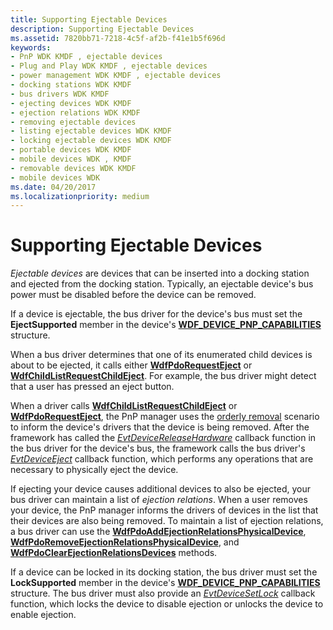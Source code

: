 ```yaml
---
title: Supporting Ejectable Devices
description: Supporting Ejectable Devices
ms.assetid: 7820bb71-7218-4c5f-af2b-f41e1b5f696d
keywords:
- PnP WDK KMDF , ejectable devices
- Plug and Play WDK KMDF , ejectable devices
- power management WDK KMDF , ejectable devices
- docking stations WDK KMDF
- bus drivers WDK KMDF
- ejecting devices WDK KMDF
- ejection relations WDK KMDF
- removing ejectable devices
- listing ejectable devices WDK KMDF
- locking ejectable devices WDK KMDF
- portable devices WDK KMDF
- mobile devices WDK , KMDF
- removable devices WDK KMDF
- mobile devices WDK
ms.date: 04/20/2017
ms.localizationpriority: medium
---
```


# Supporting Ejectable Devices


*Ejectable devices* are devices that can be inserted into a docking station and ejected from the docking station. Typically, an ejectable device's bus power must be disabled before the device can be removed.

If a device is ejectable, the bus driver for the device's bus must set the **EjectSupported** member in the device's [**WDF\_DEVICE\_PNP\_CAPABILITIES**](https://docs.microsoft.com/windows-hardware/drivers/ddi/wdfdevice/ns-wdfdevice-_wdf_device_pnp_capabilities) structure.

When a bus driver determines that one of its enumerated child devices is about to be ejected, it calls either [**WdfPdoRequestEject**](https://docs.microsoft.com/windows-hardware/drivers/ddi/wdfpdo/nf-wdfpdo-wdfpdorequesteject) or [**WdfChildListRequestChildEject**](https://docs.microsoft.com/windows-hardware/drivers/ddi/wdfchildlist/nf-wdfchildlist-wdfchildlistrequestchildeject). For example, the bus driver might detect that a user has pressed an eject button.

When a driver calls [**WdfChildListRequestChildEject**](https://docs.microsoft.com/windows-hardware/drivers/ddi/wdfchildlist/nf-wdfchildlist-wdfchildlistrequestchildeject) or [**WdfPdoRequestEject**](https://docs.microsoft.com/windows-hardware/drivers/ddi/wdfpdo/nf-wdfpdo-wdfpdorequesteject), the PnP manager uses the [orderly removal](a-user-unplugs-a-device.md#orderly-removal) scenario to inform the device's drivers that the device is being removed. After the framework has called the [*EvtDeviceReleaseHardware*](https://docs.microsoft.com/windows-hardware/drivers/ddi/wdfdevice/nc-wdfdevice-evt_wdf_device_release_hardware) callback function in the bus driver for the device's bus, the framework calls the bus driver's [*EvtDeviceEject*](https://docs.microsoft.com/windows-hardware/drivers/ddi/wdfpdo/nc-wdfpdo-evt_wdf_device_eject) callback function, which performs any operations that are necessary to physically eject the device.

If ejecting your device causes additional devices to also be ejected, your bus driver can maintain a list of *ejection relations*. When a user removes your device, the PnP manager informs the drivers of devices in the list that their devices are also being removed. To maintain a list of ejection relations, a bus driver can use the [**WdfPdoAddEjectionRelationsPhysicalDevice**](https://docs.microsoft.com/windows-hardware/drivers/ddi/wdfpdo/nf-wdfpdo-wdfpdoaddejectionrelationsphysicaldevice), [**WdfPdoRemoveEjectionRelationsPhysicalDevice**](https://docs.microsoft.com/windows-hardware/drivers/ddi/wdfpdo/nf-wdfpdo-wdfpdoremoveejectionrelationsphysicaldevice), and [**WdfPdoClearEjectionRelationsDevices**](https://docs.microsoft.com/windows-hardware/drivers/ddi/wdfpdo/nf-wdfpdo-wdfpdoclearejectionrelationsdevices) methods.

If a device can be locked in its docking station, the bus driver must set the **LockSupported** member in the device's [**WDF\_DEVICE\_PNP\_CAPABILITIES**](https://docs.microsoft.com/windows-hardware/drivers/ddi/wdfdevice/ns-wdfdevice-_wdf_device_pnp_capabilities) structure. The bus driver must also provide an [*EvtDeviceSetLock*](https://docs.microsoft.com/windows-hardware/drivers/ddi/wdfpdo/nc-wdfpdo-evt_wdf_device_set_lock) callback function, which locks the device to disable ejection or unlocks the device to enable ejection.

 

 





